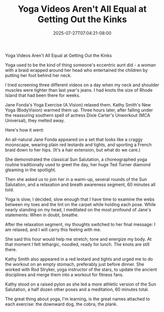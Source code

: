 ﻿---
title: "Yoga Videos Aren't All Equal at Getting Out the Kinks"
date: 2025-07-27T07:04:21-08:00
description: "yoga Tips for Web Success"
featured_image: "/images/yoga.jpg"
tags: ["yoga"]
---

Yoga Videos Aren't All Equal at Getting Out the Kinks

Yoga used to be the kind of thing someone's eccentric aunt did - a woman with a braid wrapped around her head who entertained the children by putting her foot behind her neck.

I tried screening three different videos on a day when my neck and shoulder muscles were tighter than last year's jeans. I had knots the size of Rhode Island that had been there for weeks.

Jane Fonda's Yoga Exercise (A.Vision) relaxed them. Kathy Smith's New Yoga (BodyVision) warmed them up. Three hours later, after falling under the reassuring southern spell of actress Dixie Carter's Unworkout (MCA Universal), they melted away.

Here's how it went:

An all-natural Jane Fonda appeared on a set that looks like a craggy moonscape, wearing plain red leotards and tights, and sporting a French braid down to her hips. (It's a hair extension, but what do we care.)

She demonstrated the classical Sun Salutation, a choreographed yoga routine traditionally used to greet the day, her huge Ted Turner diamond gleaming in the spotlight.

Then she asked us to join her in a warm-up, several rounds of the Sun Salutation, and a relaxation and breath awareness segment, 60 minutes all told.

Yoga is slow, I decided, slow enough that I have time to examine the webs between my toes and the lint on the carpet while holding each pose. While nearly standing on my head, I meditated on the most profound of Jane's statements: When in doubt, breathe.

After the relaxation segment, my thoughts switched to her final message: I am relaxed, and I will carry this feeling with me.

She said this hour would help me stretch, tone and energize my body. At that moment I felt lethargic, noodled, ready for lunch. The knots are still there.

Kathy Smith also appeared in a red leotard and tights and urged me to do the workout on an empty stomach, preferably just before dinner. She worked with Rod Stryker, yoga instructor of the stars, to update the ancient disciplines and merge them into a workout for fitness fans.

Kathy stood on a raised pylon as she led a more athletic version of the Sun Salutation, a half dozen other poses and a meditation, 60 minutes total.

The great thing about yoga, I'm learning, is the great names attached to each exercise: the downward dog, the cobra, the plank.

